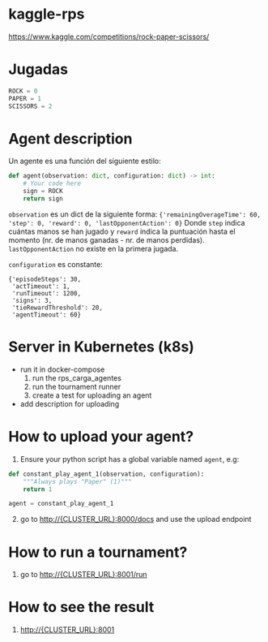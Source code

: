 # kaggle-rps

https://www.kaggle.com/competitions/rock-paper-scissors/

# Jugadas
```python
ROCK = 0
PAPER = 1
SCISSORS = 2
```

# Agent description
Un agente es una función del siguiente estilo:
```python
def agent(observation: dict, configuration: dict) -> int:
    # Your code here
    sign = ROCK
    return sign
```
`observation` es un dict de la siguiente forma: `{'remainingOverageTime': 60, 'step': 0, 'reward': 0, 'lastOpponentAction': 0}`
Donde `step` indica cuántas manos se han jugado y `reward` indica la puntuación hasta el momento (nr. de manos ganadas - nr. de manos perdidas).
`lastOpponentAction` no existe en la primera jugada.

`configuration` es constante: 
```
{'episodeSteps': 30,
 'actTimeout': 1,
 'runTimeout': 1200,
 'signs': 3,
 'tieRewardThreshold': 20,
 'agentTimeout': 60}
```

# Server in Kubernetes (k8s)
- run it in docker-compose
  1. run the rps_carga_agentes
  2. run the tournament runner
  3. create a test for uploading an agent
- add description for uploading

# How to upload your agent?
1. Ensure your python script has a global variable named `agent`, e.g:
```python
def constant_play_agent_1(observation, configuration):
    """Always plays "Paper" (1)"""
    return 1

agent = constant_play_agent_1
```
2. go to <http://{CLUSTER_URL}:8000/docs> and use the upload endpoint

# How to run a tournament?
1. go to <http://{CLUSTER_URL}:8001/run>

# How to see the result
1. <http://{CLUSTER_URL}:8001>
